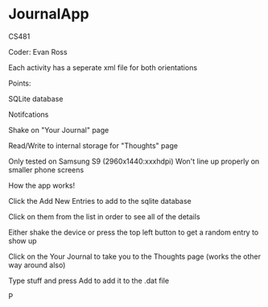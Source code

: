 # JournalApp
CS481

Coder:
Evan Ross 

Each activity has a seperate xml file for both orientations

Points:

SQLite database

Notifcations

Shake on "Your Journal" page

Read/Write to internal storage for "Thoughts" page



Only tested on Samsung S9 (2960x1440:xxxhdpi)
Won't line up properly on smaller phone screens




How the app works!



Click the Add New Entries to add to the sqlite database

Click on them from the list in order to see all of the details

Either shake the device or press the top left button to get a random entry to show up


Click on the Your Journal to take you to the Thoughts page (works the other way around also)

Type stuff and press Add to add it to the .dat file

P
